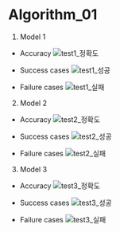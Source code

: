 # Algorithm_01

1. Model 1
- Accuracy
![test1_정확도](https://user-images.githubusercontent.com/81462890/121803602-699ff100-cc7d-11eb-924d-d97a31268495.JPG)

- Success cases
![test1_성공](https://user-images.githubusercontent.com/81462890/121803631-889e8300-cc7d-11eb-9fa5-f3b3618d6cc0.JPG)

- Failure cases
![test1_실패](https://user-images.githubusercontent.com/81462890/121803634-8a684680-cc7d-11eb-8440-fccf92ce9474.JPG)

2. Model 2
- Accuracy
![test2_정확도](https://user-images.githubusercontent.com/81462890/121803637-8f2cfa80-cc7d-11eb-89eb-041e511f3ea3.JPG)

- Success cases
![test2_성공](https://user-images.githubusercontent.com/81462890/121803638-90f6be00-cc7d-11eb-875a-db0916de059f.JPG)

- Failure cases
![test2_실패](https://user-images.githubusercontent.com/81462890/121803642-93591800-cc7d-11eb-8a95-67beb4c6a972.JPG)

3. Model 3
- Accuracy
![test3_정확도](https://user-images.githubusercontent.com/81462890/121803643-948a4500-cc7d-11eb-9c80-bc3393c51470.JPG)

- Success cases
![test3_성공](https://user-images.githubusercontent.com/81462890/121803644-96540880-cc7d-11eb-8d22-527e07c19517.JPG)

- Failure cases
![test3_실패](https://user-images.githubusercontent.com/81462890/121803646-97853580-cc7d-11eb-9d53-5828550c84e9.JPG)
